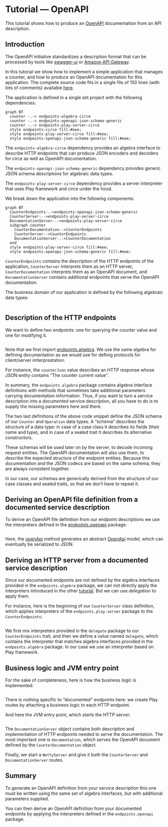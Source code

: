 # Tutorial — OpenAPI

This tutorial shows how to produce an [OpenAPI](https://www.openapis.org/) documentation from
an API description.

## Introduction

The OpenAPI initiative standardizes a description format that can be processed by tools like
[swagger-ui](https://swagger.io/swagger-ui/) or
[Amazon API Gateway](http://docs.aws.amazon.com/apigateway/latest/developerguide/api-gateway-import-api.html).

In this tutorial we show how to implement a simple application that manages a counter, and
how to produce an OpenAPI documentation for this application. The complete
source code fits in a single file of 150 lines (with lots of comments) available
[here](https://github.com/julienrf/endpoints/tree/master/documentation/examples/documented/src/main/scala/counter/Counter.scala).

The application is defined in a single sbt project with the following dependencies:

~~~ mermaid
graph BT
  counter -.-> endpoints-algebra-circe
  counter -.-> endpoints-openapi-json-schema-generic
  counter -.-> endpoints-play-server-circe
  style endpoints-circe fill:#eee;
  style endpoints-play-server-circe fill:#eee;
  style endpoints-openapi-json-schema-generic fill:#eee;
~~~

The `endpoints-algebra-circe` dependency provides an algebra interface to describe
HTTP endpoints that can produce JSON encoders and decoders for circe as well as OpenAPI documentation.

The `endpoints-openapi-json-schema-generic` dependency provides generic JSON schema
descriptions for algebraic data types.

The `endpoints-play-server-circe` dependency provides a server interpreter that
uses Play framework and circe under the hood.

We break down the application into the following components:

~~~ mermaid
graph BT
  CounterEndpoints-.->endpoints-openapi-json-schema-generic
  CounterServer-.->endpoints-play-server-circe
  DocumentationServer-.->endpoints-play-server-circe
  subgraph counter
    CounterDocumentation-->CounterEndpoints
    CounterServer-->CounterEndpoints
    DocumentationServer-.->CounterDocumentation
  end
  style endpoints-play-server-circe fill:#eee;
  style endpoints-openapi-json-schema-generic fill:#eee;
~~~

`CounterEndpoints` contains the description of the HTTP endpoints of the application,
`CounterServer` interprets them as an HTTP server, `CounterDocumentation` interprets
them as an OpenAPI document, and `DocumentationServer` contains additional endpoints
that serve the OpenAPI documentation.

The business domain of our application is defined by the following algebraic data
types:

~~~ scala src=../../../examples/documented/src/main/scala/counter/Counter.scala#domain
~~~

## Description of the HTTP endpoints

We want to define two endpoints: one for querying the counter value and one for
modifying it.

~~~ scala src=../../../examples/documented/src/main/scala/counter/Counter.scala#documented-endpoints
~~~

Note that we first import
[endpoints.algebra](api:endpoints.algebra.package). We use the same algebra for defining documentation
as we would use for definig protocols for client/server imterpreatation.

For instance, the `counterJson` value describes an HTTP response whose JSON entity contains
“The counter current value”.

In summary, the `endpoints.algebra` package contains algebra interface definitions
with methods that sometimes take additional parameters carrying documentation information.
Thus, if you want to turn a service description into a _documented_ service description, all
you have to do is to supply the missing parameters here and there.

The two last definitions of the above code snippet define the JSON schema of our `Counter`
and `Operation` data types. A “schema” describes the structure of a data type: in case
of a case class it describes its fields (their name and type), and in case of a sealed
trait it describes its alternative constructors.

These schemas will be used later on by the server, to decode incoming
request entities. The OpenAPI documentation will also use them, to describe the expected
structure of the endpoint entities. Because this documentation and the JSON codecs
are based on the same schema, they are always consistent together.

In our case, our schemas are generically
derived from the structure of our case classes and sealed traits, so that we don’t have
to repeat it.

## Deriving an OpenAPI file definition from a documented service description

To derive an OpenAPI file definition from our endpoint descriptions we use
the interpreters defined in the
[endpoints.openapi](api:endpoints.openapi.package) package:

~~~ scala src=../../../examples/documented/src/main/scala/counter/Counter.scala#openapi
~~~

Here, the
[openApi](api:endpoints.openapi.Endpoints@openApi(info:endpoints.openapi.Info)(endpoints:Endpoints.this.DocumentedEndpoint*):endpoints.openapi.OpenApi)
method generates an abstract [OpenApi](api:endpoints.openapi.OpenApi) model, which
can eventually be serialized to JSON.

## Deriving an HTTP server from a documented service description

Since our documented endpoints are not defined by the algebra interfaces provided in the
`endpoints.algebra` package, we can not directly apply the interpreters introduced in the
other [tutorial](tutorial.md). But we can use *delegation* to apply them.

For instance, here is the beginning of our `CounterServer` class definition, which applies
interpreters of the `endpoints.play.server` package to the `CounterEndpoints`:

~~~ scala src=../../../examples/documented/src/main/scala/counter/Counter.scala#delegation
~~~

We first mix interpreters provided in the `delegate` package to our `CounterEndpoints`
trait, and then we define a value named `delegate`, which contains the interpreter
that matches algebra interfaces provided in the `endpoints.algebra` package. In our
case we use an interpreter based on Play framework.

## Business logic and JVM entry point

For the sake of completeness, here is how the business logic is implemented:

~~~ scala src=../../../examples/documented/src/main/scala/counter/Counter.scala#business-logic
~~~

There is nothing specific to “documented” endpoints here: we create Play routes
by attaching a business logic to each HTTP endpoint.

And here the JVM entry point, which starts the HTTP server:

~~~ scala src=../../../examples/documented/src/main/scala/counter/Counter.scala#entry-point
~~~

The `DocumentationServer` object contains both description and implementation of HTTP
endpoints needed to serve the documentation. The most important one is `documentation`,
which serves the OpenAPI document defined by the `CounterDocumentation` object.

Finally, we start a `NettyServer` and give it both the `CounterServer` and
`DocumentationServer` routes.

## Summary

To generate an OpenAPI definition from your service description this one
must be written using the same set of algebra interfaces, but with additional
parameters supplied.

You can then derive an OpenAPI definition from your documented endpoints
by applying the interpreters defined in the `endpoints.openapi`
package.
